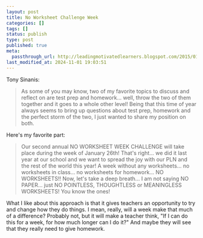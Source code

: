 ```yaml
---
layout: post
title: No Worksheet Challenge Week
categories: []
tags: []
status: publish
type: post
published: true
meta:
  passthrough_url: http://leadingmotivatedlearners.blogspot.com/2015/01/hw-test-prep-are-they-necessary.html
last_modified_at: 2024-11-01 19:03:51
---
```


Tony Sinanis:


>As some of you may know, two of my favorite topics to discuss and reflect on are test prep and homework... well, throw the two of them together and it goes to a whole other level! Being that this time of year always seems to bring up questions about test prep, homework and the perfect storm of the two, I just wanted to share my position on both.



Here's my favorite part:


>Our second annual NO WORKSHEET WEEK CHALLENGE will take place during the week of January 26th! That's right... we did it last year at our school and we want to spread the joy with our PLN and the rest of the world this year! A week without any worksheets... no worksheets in class... no worksheets for homework... NO WORKSHEETS!! Now, let's take a deep breath... I am not saying NO PAPER... just NO POINTLESS, THOUGHTLESS or MEANINGLESS WORKSHEETS! You know the ones!



What I like about this approach is that it gives teachers an opportunity to try and change how they do things. I mean, really, will a week make that much of a difference? Probably not, but it will make a teacher think, "If I can do this for a week, for how much longer can I do it?" And maybe they will see that they really need to give homework.
